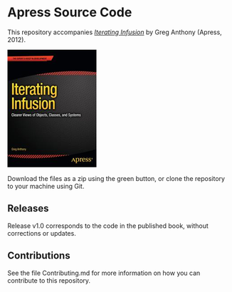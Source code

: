 # Apress Source Code

This repository accompanies [*Iterating Infusion*](http://www.apress.com/9781430251040) by Greg Anthony (Apress, 2012).

![Cover image](9781430251040.jpg)

Download the files as a zip using the green button, or clone the repository to your machine using Git.

## Releases

Release v1.0 corresponds to the code in the published book, without corrections or updates.

## Contributions

See the file Contributing.md for more information on how you can contribute to this repository.
